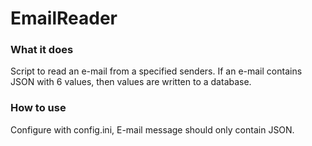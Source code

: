 # EmailReader



### What it does

Script to read an e-mail from a specified senders. If an e-mail contains JSON with 6 values, then values are written to a database.


### How to use

Configure with config.ini, E-mail message should only contain JSON.
